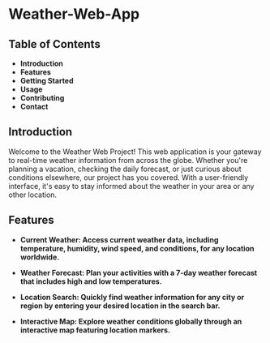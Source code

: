 # Weather-Web-App

## Table of Contents

- **Introduction**
- **Features**
- **Getting Started**
- **Usage**
- **Contributing**
- **Contact**

## Introduction

Welcome to the Weather Web Project! This web application is your gateway to real-time weather information from across the globe. Whether you're planning a vacation, checking the daily forecast, or just curious about conditions elsewhere, our project has you covered. With a user-friendly interface, it's easy to stay informed about the weather in your area or any other location.

## Features
- **Current Weather: Access current weather data, including temperature, humidity, wind speed, and conditions, for any location worldwide.**

- **Weather Forecast: Plan your activities with a 7-day weather forecast that includes high and low temperatures.**

- **Location Search: Quickly find weather information for any city or region by entering your desired location in the search bar.**

- **Interactive Map: Explore weather conditions globally through an interactive map featuring location markers.**
